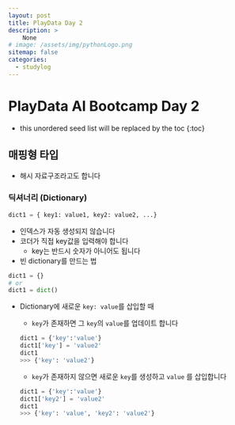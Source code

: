 ```yaml
---
layout: post
title: PlayData Day 2
description: >
    None
# image: /assets/img/pythonLogo.png
sitemap: false
categories:
  - studylog
---
```

# PlayData AI Bootcamp Day 2

* this unordered seed list will be replaced by the toc
{:toc}

## 매핑형 타입
- 해시 자료구조라고도 합니다

### 딕셔너리 (Dictionary)

```python
dict1 = { key1: value1, key2: value2, ...}
```

- 인덱스가 자동 생성되지 않습니다
- 코더가 직접 key값을 입력해야 합니다
	- key는 반드시 숫자가 아니어도 됩니다
- 빈 dictionary를 만드는 법

```python
dict1 = {}
# or 
dict1 = dict()
```

- Dictionary에 새로운 `key: value`를 삽입할 때 
	- `key`가 존재하면 그 `key`의 `value`를 업데이트 합니다

	```python
	dict1 = {'key':'value'}
	dict1['key'] = 'value2'
	dict1
	>>> {'key': 'value2'}
	```
	
	- `key`가 존재하지 않으면 새로운 `key`를 생성하고  `value` 를 삽입합니다

	```python
	dict1 = {'key':'value'}
	dict1['key2'] = 'value2'
	dict1
	>>> {'key': 'value', 'key2': 'value2'}
	```

